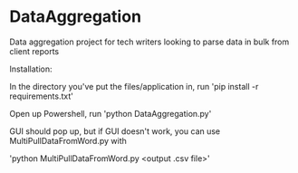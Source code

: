 # DataAggregation
Data aggregation project for tech writers looking to parse data in bulk from client reports


Installation:

In the directory you've put the files/application in, run 'pip install -r requirements.txt' 

Open up Powershell, run 'python DataAggregation.py' 

GUI should pop up, but if GUI doesn't work, you can use MultiPullDataFromWord.py with

'python MultiPullDataFromWord.py <full documents files here> <output .csv file>'
